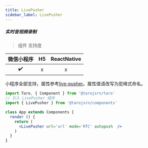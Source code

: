 ```yaml
---
title: LivePusher
sidebar_label: LivePusher
---
```


##### 实时音视频录制

> 组件 支持度

| 微信小程序 | H5 | ReactNative |
| :-: | :-: | :-: |
| ✔️ | x | x |

小程序全部支持，属性参考[live-pusher](https://developers.weixin.qq.com/miniprogram/dev/component/live-pusher.html)。属性值请改写为驼峰式命名。

```jsx
import Taro, { Component } from '@tarojsrn/taro'
// 引入 LivePusher 组件
import { LivePusher } from '@tarojsrn/components'

class App extends Components {
  render () {
    return (
      <LivePusher url='url' mode='RTC' autopush  />
    )
  }
}
```
